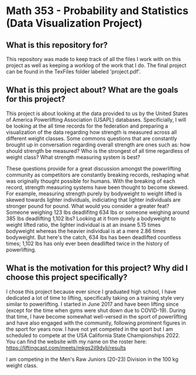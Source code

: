 # Math 353 - Probability and Statistics (Data Visualization Project)

## What is this repository for?
This repository was made to keep track of all the files I work with on this project as well as keeping a worklog of the work that I do. The final project can be found in the TexFiles folder labeled 'project.pdf'.

## What is this project about? What are the goals for this project?
This project is about looking at the data provided to us by the United States of America Powerlifting Association (USAPL) databases. Specificially, I will be looking at the all time records for the federation and preparing a visualization of the data regarding how strength is measured across all different weight classes. Some commons questions that are constantly brought up in conversation regarding overall strength are ones such as: how should strength be measured? Who is the strongest of all time regardless of weight class? What strength measuring system is best? 

These questions provide for a great discussion amongst the powerlifting community as competitors are constantly breaking records, reshaping what was originally thought possible for humans. With the breaking of each record, strength measuring systems have been thought to become skewed. For example, measuring strength purely by bodyweight to weight lifted is skewed towards lighter individuals, indiciating that lighter individuals are stronger pound for pound. What would you consider a greater feat? Someone weighing 123 lbs deadlifitng 634 lbs or someone weighing around 385 lbs deadlifting 1,102 lbs? Looking at it from purely a bodyweight to weight lifted ratio, the lighter individual is at an insane 5.15 times bodyweight whereas the heavier individual is at a mere 2.86 times bodyweight. But here's the catch, 634 lbs has been deadlifted countless times; 1,102 lbs has only ever been deadlifted twice in the history of powerlifting.

## What is the motivation for this project? Why did I choose this project specifically?
I chose this project because ever since I graduated high school, I have dedicated a lot of time to lifting, specifically taking on a training style very similar to powerlifting. I started in June 2017 and have been lifting since (except for the time when gyms were shut down due to COVID-19). During that time, I have become somewhat well-versed in the sport of powerlifting and have also engaged with the community, following prominent figures in the sport for years now. I have not yet competed in the sport but I am scheduled to compete at the USA California State Championships 2022. You can find the website with my name on the roster here: https://liftingcast.com/meets/mkgs2jl9dyli/results

I am competing in the Men's Raw Juniors (20-23) Division in the 100 kg weight class.
